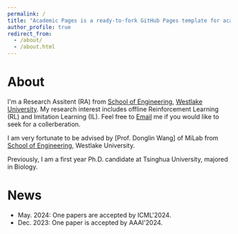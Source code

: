 ```yaml
---
permalink: /
title: "Academic Pages is a ready-to-fork GitHub Pages template for academic personal websites"
author_profile: true
redirect_from: 
  - /about/
  - /about.html
---
```


About
======
I'm a Research Assitent (RA) from [School of Engineering](https://engineering.westlake.edu.cn/), [Westlake University](https://www.westlake.edu.cn/). My research interest includes offline Reinforcement Learning (RL) and Imitation Learning (IL). Feel free to [Email](mailto:stevezhangz@163.com)   me if you would like to seek for a collerberation. 

I am very fortunate to be advised by [Prof. Donglin Wang] of MiLab from [School of Engineering](https://engineering.westlake.edu.cn/), Westlake University.

Previously, I am a first year Ph.D. candidate at Tsinghua University, majored in Biology.

News 
======
- May. 2024: One papers are accepted by ICML'2024.
- Dec. 2023: One paper is accepted by AAAI'2024.


